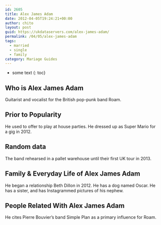 ```yaml
---
id: 2605
title: Alex James Adam
date: 2012-04-05T19:24:21+00:00
author: chito
layout: post
guid: https://ukdataservers.com/alex-james-adam/
permalink: /04/05/alex-james-adam  
tags:
  - married
  - single
  - family
category: Mariage Guides
---
```


* some text
{: toc}


## Who is  Alex James Adam
                  
                  
                  
Guitarist and vocalist for the British pop-punk band Roam.
                  
                
                
                
## Prior to Popularity 
                  
                  
                  
He used to offer to play at house parties. He dressed up as Super Mario for a gig in 2012.
                  
                
                
                
## Random data 
                  
                  
                  
The band rehearsed in a pallet warehouse until their first UK tour in 2013.
                  
                
                
                
## Family & Everyday Life of Alex James Adam
                  
                  
                  
He began a relationship Beth Dillon in 2012. He has a dog named Oscar. He has a sister, and has Instagrammed pictures of his nephew. 
                  
                
                
                
## People Related With  Alex James Adam
                  
                  
                  
He cites Pierre Bouvier&#8217;s band Simple Plan as a primary influence for Roam.
                  
                
              
            
          
          
          
    
    
  
